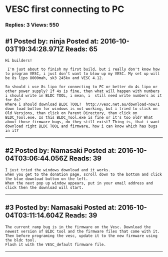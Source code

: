 # VESC first connecting to PC

### Replies: 3 Views: 550

## \#1 Posted by: ninja Posted at: 2016-10-03T19:34:28.971Z Reads: 65

```
Hi builders!

 I'm just about to finish my first build, but i really don't know how to program VESC, i just don't want to blow up my VESC. My set up will be 8s lipo 8000mah, sk3 245kv and VESC 4.12. 
 
So should i use 8s lipo for connecting to PC or better do 4s lipo or other power supply? If 4s is fine, then what will happen with numbers i should write in BLDC TOOL, i mean, i  still need write numbers as it for 8s?
Where i should download BLDC TOOL?  http://vesc.net.au/download-now/1 down load botton for windows is not working, but i tried to click on Old Versions, than click on Parent Directory, than click on BLDC_Tool.exe. Is this BLDC_Tool.exe is fine or it's too old? What about those firmware bugs, do they still exist? Thing is, that i want download right BLDC TOOL and firmware, how i can know which has bugs in it?
```

---
## \#2 Posted by: Namasaki Posted at: 2016-10-04T03:06:44.056Z Reads: 39

```
I just tried the windows download and it works.
when you get to the donation page, scroll down to the bottom and click the blue download button on the left.
When the next pop up window appears, put in your email address and click then the download will start.
```

---
## \#3 Posted by: Namasaki Posted at: 2016-10-04T03:11:14.604Z Reads: 39

```
The current ramp bug is in the firmware on the Vesc. Download the newest version of BLDC tool and the firmware files that come with it. Then before programing the vesc, update it to the new firmware using the bldc tool.
Flash it with the VESC_default firmware file.
```

---
